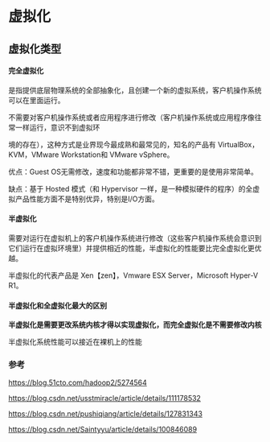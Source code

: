 # 虚拟化

## 虚拟化类型

#### 完全虚拟化

是指提供底层物理系统的全部抽象化，且创建一个新的虚拟系统，客户机操作系统可以在里面运行。

不需要对客户机操作系统或者应用程序进行修改（客户机操作系统或应用程序像往常一样运行，意识不到虚拟环

境的存在），这种方式是业界现今最成熟和最常见的，知名的产品有 VirtualBox，KVM，VMware Workstation和 VMware vSphere。

优点：Guest OS无需修改，速度和功能都非常不错，更重要的是使用非常简单。

缺点：基于 Hosted 模式（和 Hypervisor 一样，是一种模拟硬件的程序）的全虚拟产品性能方面不是特别优异，特别是I/O方面。

#### 半虚拟化

需要对运行在虚拟机上的客户机操作系统进行修改（这些客户机操作系统会意识到它们运行在虚拟环境里）并提供相近的性能，半虚拟化的性能要比完全虚拟化更优越。

半虚拟化的代表产品是 Xen【zen】，Vmware ESX Server，Microsoft Hyper-V R1。

#### 半虚拟化和全虚拟化最大的区别

**半虚拟化是需要更改系统内核才得以实现虚拟化，而完全虚拟化是不需要修改内核**

半虚拟化系统性能可以接近在裸机上的性能



### 参考

https://blog.51cto.com/hadoop2/5274564

https://blog.csdn.net/usstmiracle/article/details/111178532

https://blog.csdn.net/pushiqiang/article/details/127831343

https://blog.csdn.net/Saintyyu/article/details/100846089